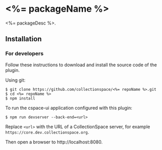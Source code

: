 # <%= packageName %>

<%= packageDesc %>.

## Installation

### For developers

Follow these instructions to download and install the source code of the plugin.

Using git:

```
$ git clone https://github.com/collectionspace/<%= repoName %>.git
$ cd <%= repoName %>
$ npm install
```

To run the cspace-ui application configured with this plugin:

```
$ npm run devserver --back-end=<url>
```

Replace `<url>` with the URL of a CollectionSpace server, for example `https://core.dev.collectionspace.org`.

Then open a browser to http://localhost:8080.
